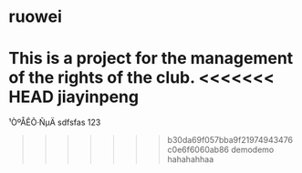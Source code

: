 # ruowei
This is a project for the management of the rights of the club.
<<<<<<< HEAD
jiayinpeng
=======
¹ÒºÅÊÕ·ÑµÄ
sdfsfas
123
>>>>>>> b30da69f057bba9f21974943476c0e6f6060ab86
demodemo
hahahahhaa

